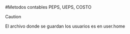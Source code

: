 #Metodos contables PEPS, UEPS, COSTO

> [!CAUTION]
> El archivo donde se guardan los usuarios es en user.home
